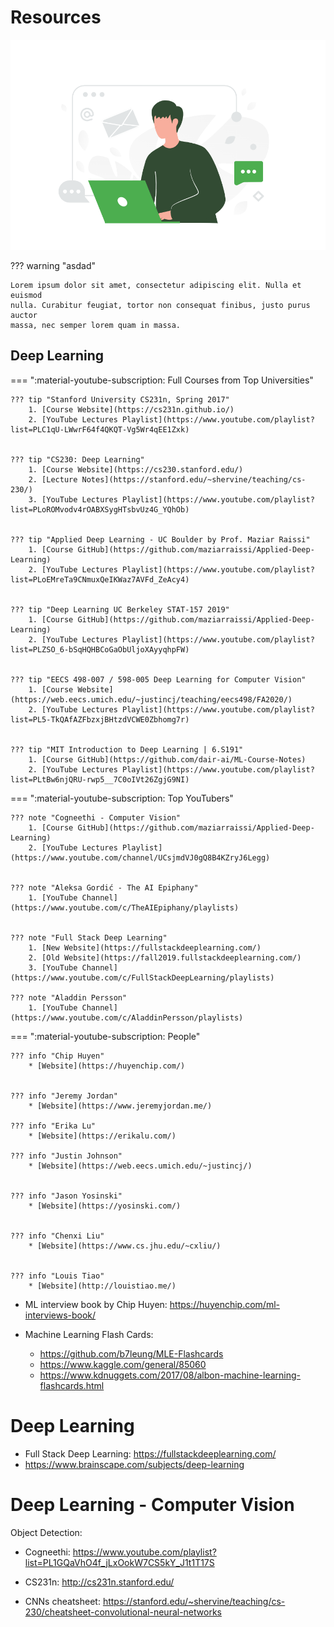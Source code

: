 # Resources
![Resources](https://raw.githubusercontent.com/anujonthemove/Machine-Learning-Interview-Handbook/main/assets/images/resources_2.png "Resources")

??? warning "asdad"

    Lorem ipsum dolor sit amet, consectetur adipiscing elit. Nulla et euismod
    nulla. Curabitur feugiat, tortor non consequat finibus, justo purus auctor
    massa, nec semper lorem quam in massa.


## Deep Learning

=== ":material-youtube-subscription:  Full Courses from Top Universities"
    
    ??? tip "Stanford University CS231n, Spring 2017" 
        1. [Course Website](https://cs231n.github.io/)
        2. [YouTube Lectures Playlist](https://www.youtube.com/playlist?list=PLC1qU-LWwrF64f4QKQT-Vg5Wr4qEE1Zxk)
    

    ??? tip "CS230: Deep Learning" 
        1. [Course Website](https://cs230.stanford.edu/)
        2. [Lecture Notes](https://stanford.edu/~shervine/teaching/cs-230/)
        3. [YouTube Lectures Playlist](https://www.youtube.com/playlist?list=PLoROMvodv4rOABXSygHTsbvUz4G_YQhOb)

    
    ??? tip "Applied Deep Learning - UC Boulder by Prof. Maziar Raissi" 
        1. [Course GitHub](https://github.com/maziarraissi/Applied-Deep-Learning)
        2. [YouTube Lectures Playlist](https://www.youtube.com/playlist?list=PLoEMreTa9CNmuxQeIKWaz7AVFd_ZeAcy4)
    
    
    ??? tip "Deep Learning UC Berkeley STAT-157 2019" 
        1. [Course GitHub](https://github.com/maziarraissi/Applied-Deep-Learning)
        2. [YouTube Lectures Playlist](https://www.youtube.com/playlist?list=PLZSO_6-bSqHQHBCoGaObUljoXAyyqhpFW)
    

    ??? tip "EECS 498-007 / 598-005 Deep Learning for Computer Vision" 
        1. [Course Website](https://web.eecs.umich.edu/~justincj/teaching/eecs498/FA2020/)
        2. [YouTube Lectures Playlist](https://www.youtube.com/playlist?list=PL5-TkQAfAZFbzxjBHtzdVCWE0Zbhomg7r)
    

    ??? tip "MIT Introduction to Deep Learning | 6.S191" 
        1. [Course GitHub](https://github.com/dair-ai/ML-Course-Notes)
        2. [YouTube Lectures Playlist](https://www.youtube.com/playlist?list=PLtBw6njQRU-rwp5__7C0oIVt26ZgjG9NI)


=== ":material-youtube-subscription:  Top YouTubers"
     

    ??? note "Cogneethi - Computer Vision" 
        1. [Course GitHub](https://github.com/maziarraissi/Applied-Deep-Learning)
        2. [YouTube Lectures Playlist](https://www.youtube.com/channel/UCsjmdVJ0gQ8B4KZryJ6Legg)


    ??? note "Aleksa Gordić - The AI Epiphany" 
        1. [YouTube Channel](https://www.youtube.com/c/TheAIEpiphany/playlists)

    
    ??? note "Full Stack Deep Learning" 
        1. [New Website](https://fullstackdeeplearning.com/)
        2. [Old Website](https://fall2019.fullstackdeeplearning.com/)
        3. [YouTube Channel](https://www.youtube.com/c/FullStackDeepLearning/playlists)

    ??? note "Aladdin Persson" 
        1. [YouTube Channel](https://www.youtube.com/c/AladdinPersson/playlists)


=== ":material-youtube-subscription:  People"
     

    ??? info "Chip Huyen" 
        * [Website](https://huyenchip.com/)
        

    ??? info "Jeremy Jordan" 
        * [Website](https://www.jeremyjordan.me/)
    
    ??? info "Erika Lu" 
        * [Website](https://erikalu.com/)

    ??? info "Justin Johnson" 
        * [Website](https://web.eecs.umich.edu/~justincj/)


    ??? info "Jason Yosinski" 
        * [Website](https://yosinski.com/)


    ??? info "Chenxi Liu" 
        * [Website](https://www.cs.jhu.edu/~cxliu/)


    ??? info "Louis Tiao" 
        * [Website](http://louistiao.me/)
    


* ML interview book by Chip Huyen: https://huyenchip.com/ml-interviews-book/ 

* Machine Learning Flash Cards: 

    *   https://github.com/b7leung/MLE-Flashcards
    *   https://www.kaggle.com/general/85060
    *   https://www.kdnuggets.com/2017/08/albon-machine-learning-flashcards.html

# Deep Learning
* Full Stack Deep Learning: https://fullstackdeeplearning.com/
* https://www.brainscape.com/subjects/deep-learning

# Deep Learning - Computer Vision
Object Detection:

* Cogneethi: https://www.youtube.com/playlist?list=PL1GQaVhO4f_jLxOokW7CS5kY_J1t1T17S

* CS231n: http://cs231n.stanford.edu/

* CNNs cheatsheet: https://stanford.edu/~shervine/teaching/cs-230/cheatsheet-convolutional-neural-networks



